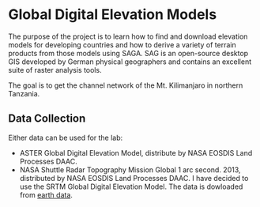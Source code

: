 # Global Digital Elevation Models
The purpose of the project is to learn how to find and download elevation models for developing countries and how to derive a variety of
terrain products from those models using SAGA. SAG is an open-source desktop GIS developed by German physical geographers and contains an
excellent suite of raster analysis tools. 

The goal is to get the channel network of the Mt. Kilimanjaro in northern Tanzania.

## Data Collection
Either data can be used for the lab:
- ASTER Global Digital Elevation Model, distribute by NASA EOSDIS Land Processes DAAC.
- NASA Shuttle Radar Topography Mission Global 1 arc second. 2013, distributed by NASA EOSDIS Land Processes DAAC.
I have decided to use the SRTM Global Digital Elevation Model.
The data is dowloaded from [earth data](https://earthdata.nasa.gov/).
